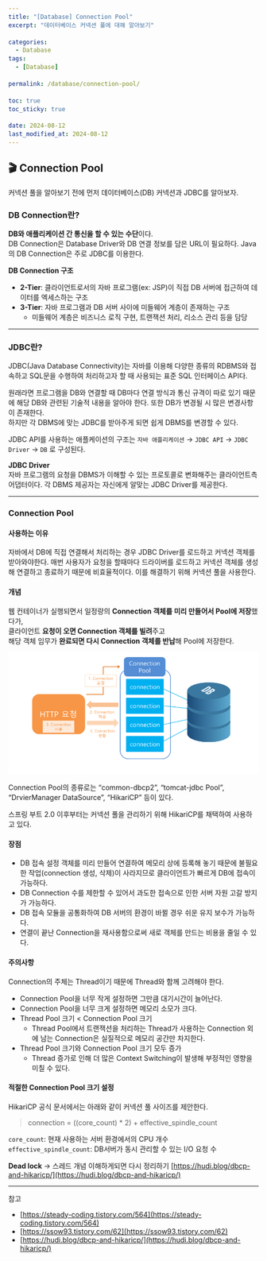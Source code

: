 ```yaml
---
title: "[Database] Connection Pool"
excerpt: "데이터베이스 커넥션 풀에 대해 알아보기"

categories:
  - Database
tags:
  - [Database]

permalink: /database/connection-pool/

toc: true
toc_sticky: true

date: 2024-08-12
last_modified_at: 2024-08-12
---
```

## 🎬 Connection Pool
커넥션 풀을 알아보기 전에 먼저 데이터베이스(DB) 커넥션과 JDBC를 알아보자.  

### DB Connection란?
**DB와 애플리케이션 간 통신을 할 수 있는 수단**이다.  
DB Connection은 Database Driver와 DB 연결 정보를 담은 URL이 필요하다. Java의 DB Connection은 주로 JDBC를 이용한다.

**DB Connection 구조**  
- **2-Tier**: 클라이언트로서의 자바 프로그램(ex: JSP)이 직접 DB 서버에 접근하여 데이터를 엑세스하는 구조
- **3-Tier**: 자바 프로그램과 DB 서버 사이에 미들웨어 계층이 존재하는 구조
  - 미들웨어 계층은 비즈니스 로직 구현, 트랜잭션 처리, 리소스 관리 등을 담당

---

### JDBC란?
JDBC(Java Database Connectivity)는 자바를 이용해 다양한 종류의 RDBMS와 접속하고 SQL문을 수행하여 처리하고자 할 때 사용되는 표준 SQL 인터페이스 API다.

원래라면 프로그램을 DB와 연결할 때 DB마다 연결 방식과 통신 규격이 따로 있기 때문에 해당 DB와 관련된 기술적 내용을 알아야 한다. 또한 DB가 변경될 시 많은 변경사항이 존재한다.  
하지만 각 DBMS에 맞는 JDBC를 받아주게 되면 쉽게 DBMS를 변경할 수 있다.

JDBC API를 사용하는 애플케이션의 구조는 `자바 애플리케이션` → `JDBC API` → `JDBC Driver` → `DB` 로 구성된다.

**JDBC Driver**  
자바 프로그램의 요청을 DBMS가 이해할 수 있는 프로토콜로 변화해주는 클라이언트측 어댑터이다. 각 DBMS 제공자는 자신에게 알맞는 JDBC Driver를 제공한다.

---

### Connection Pool
#### 사용하는 이유
자바에서 DB에 직접 연결해서 처리하는 경우 JDBC Driver를 로드하고 커넥션 객체를 받아와야한다. 매번 사용자가 요청을 할때마다 드라이버를 로드하고 커넥션 객체를 생성해 연결하고 종료하기 때문에 비효율적이다. 이를 해결하기 위해 커넥션 풀을 사용한다.

#### 개념
웹 컨테이너가 실행되면서 일정량의 **Connection 객체를 미리 만들어서 Pool에 저장**했다가,    
클라이언트 **요청이 오면 Connection 객체를 빌려**주고  
해당 객체 임무가 **완료되면 다시 Connection 객체를 반납**해 Pool에 저장한다.

![connection-pool](/assets/images/posts_img/database/database-connection-pool/connection-pool.png)

Connection Pool의 종류로는 “common-dbcp2”, “tomcat-jdbc Pool”, “DrvierManager DataSource”, “HikariCP” 등이 있다.

스프링 부트 2.0 이후부터는 커넥션 풀을 관리하기 위해 HikariCP를 채택하여 사용하고 있다.

#### 장점
- DB 접속 설정 객체를 미리 만들어 연결하여 메모리 상에 등록해 놓기 때문에 불필요한 작업(connection 생성, 삭제)이 사라지므로 클라이언트가 빠르게 DB에 접속이 가능하다.
- DB Connection 수를 제한할 수 있어서 과도한 접속으로 인한 서버 자원 고갈 방지가 가능하다.
- DB 접속 모듈을 공통화하여 DB 서버의 환경이 바뀔 경우 쉬운 유지 보수가 가능하다.
- 연결이 끝난 Connection을 재사용함으로써 새로 객체를 만드는 비용을 줄일 수 있다.

#### 주의사항
Connection의 주체는 Thread이기 때문에 Thread와 함께 고려해야 한다.
- Connection Pool을 너무 작게 설정하면 그만큼 대기시간이 늘어난다.
- Connection Pool을 너무 크게 설정하면 메모리 소모가 크다.
- Thread Pool 크기 < Connection Pool 크기
  - Thread Pool에서 트랜잭션을 처리하는 Thread가 사용하는 Connection 외에 남는 Connection은 실질적으로 메모리 공간만 차지한다.
- Thread Pool 크기와 Connection Pool 크기 모두 증가
  - Thread 증가로 인해 더 많은 Context Switching이 발생해 부정적인 영향을 미칠 수 있다.

#### 적절한 Connection Pool 크기 설정
HikariCP 공식 문서에서는 아래와 같이 커넥션 풀 사이즈를 제안한다.
> connection = ((core_count) * 2) + effective_spindle_count  

`core_count`: 현재 사용하는 서버 환경에서의 CPU 개수  
`effective_spindle_count`: DB서버가 동시 관리할 수 있는 I/O 요청 수

**Dead lock**
-> 스레드 개념 이해하게되면 다시 정리하기 [https://hudi.blog/dbcp-and-hikaricp/](https://hudi.blog/dbcp-and-hikaricp/)


---

참고
- [https://steady-coding.tistory.com/564](https://steady-coding.tistory.com/564)
- [https://ssow93.tistory.com/62](https://ssow93.tistory.com/62)
- [https://hudi.blog/dbcp-and-hikaricp/](https://hudi.blog/dbcp-and-hikaricp/)

